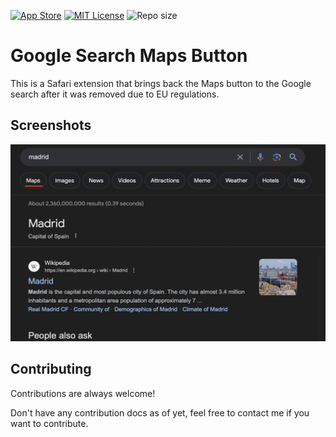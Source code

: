 [![App Store](https://img.shields.io/badge/App_Store-0D96F6?style=for-the-badge&logo=app-store&logoColor=white)](https://apps.apple.com/no/app/search-maps-button/id6479198869?mt=12) [![MIT License](https://img.shields.io/badge/License-MIT-green.svg)](https://choosealicense.com/licenses/mit/) ![Repo size](https://img.shields.io/github/repo-size/slinningsander/Google-Search-Maps-Button)

# Google Search Maps Button

This is a Safari extension that brings back the Maps button to the Google search after it was removed due to EU regulations.

## Screenshots

![App Screenshot](/media/screenshot.png)

## Contributing

Contributions are always welcome!

Don't have any contribution docs as of yet, feel free to contact me if you want to contribute.
